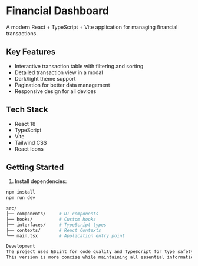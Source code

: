 # Financial Dashboard

A modern React + TypeScript + Vite application for managing financial transactions.

## Key Features

- Interactive transaction table with filtering and sorting
- Detailed transaction view in a modal
- Dark/light theme support
- Pagination for better data management
- Responsive design for all devices

## Tech Stack

- React 18
- TypeScript
- Vite
- Tailwind CSS
- React Icons

## Getting Started

1. Install dependencies:
```bash
npm install
npm run dev

src/
├── components/     # UI components
├── hooks/          # Custom hooks
├── interfaces/     # TypeScript types
├── contexts/       # React Contexts
└── main.tsx        # Application entry point

Development
The project uses ESLint for code quality and TypeScript for type safety. For production, consider enabling type-aware lint rules.
This version is more concise while maintaining all essential information. It's also more focused on the actual application rather than the template setup.